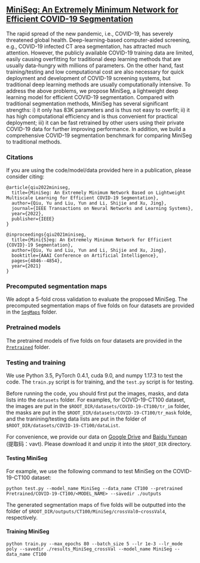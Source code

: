 ## [MiniSeg: An Extremely Minimum Network for Efficient COVID-19 Segmentation](https://yun-liu.github.io/papers/(AAAI'2021)MiniSeg%20-%20An%20Extremely%20Minimum%20Network%20for%20Efficient%20COVID-19%20Segmentation.pdf)

The rapid spread of the new pandemic, i.e., COVID-19, has severely threatened global health. Deep-learning-based computer-aided screening, e.g., COVID-19 infected CT area segmentation, has attracted much attention. However, the publicly available COVID-19 training data are limited, easily causing overfitting for traditional deep learning methods that are usually data-hungry with millions of parameters. On the other hand, fast training/testing and low computational cost are also necessary for quick deployment and development of COVID-19 screening systems, but traditional deep learning methods are usually computationally intensive. To address the above problems, we propose MiniSeg, a lightweight deep learning model for efficient COVID-19 segmentation. Compared with traditional segmentation methods, MiniSeg has several significant strengths: i) it only has 83K parameters and is thus not easy to overfit; ii) it has high computational efficiency and is thus convenient for practical deployment; iii) it can be fast retrained by other users using their private COVID-19 data for further improving performance. In addition, we build a comprehensive COVID-19 segmentation benchmark for comparing MiniSeg to traditional methods.

### Citations

If you are using the code/model/data provided here in a publication, please consider citing:

    @article{qiu2022miniseg,
      title={MiniSeg: An Extremely Minimum Network Based on Lightweight Multiscale Learning for Efficient COVID-19 Segmentation},
      author={Qiu, Yu and Liu, Yun and Li, Shijie and Xu, Jing},
      journal={IEEE Transactions on Neural Networks and Learning Systems},
      year={2022},
      publisher={IEEE}
    }

    @inproceedings{qiu2021miniseg,
      title={Mini{S}eg: An Extremely Minimum Network for Efficient {COVID}-19 Segmentation},
      author={Qiu, Yu and Liu, Yun and Li, Shijie and Xu, Jing},
      booktitle={AAAI Conference on Artificial Intelligence},
      pages={4846--4854},
      year={2021}
    }

### Precomputed segmentation maps

We adopt a 5-fold cross validation to evaluate the proposed MiniSeg. The precomputed segmentation maps of five folds on four datasets are provided in the [`SegMaps`](https://github.com/yun-liu/MiniSeg/tree/master/SegMaps) folder.

### Pretrained models

The pretrained models of five folds on four datasets are provided in the [`Pretrained`](https://github.com/yun-liu/MiniSeg/tree/master/Pretrained) folder.

### Testing and training

We use Python 3.5, PyTorch 0.4.1, cuda 9.0, and numpy 1.17.3 to test the code. The `train.py` script is for training, and the `test.py` script is for testing.

Before running the code, you should first put the images, masks, and data lists into the `datasets` folder. For examples, for COVID-19-CT100 dataset, the images are put in the `$ROOT_DIR/datasets/COVID-19-CT100/tr_im` folder, the masks are put in the `$ROOT_DIR/datasets/COVID-19-CT100/tr_mask` folde, and the tranining/testing data lists are put in the folder of `$ROOT_DIR/datasets/COVID-19-CT100/dataList`.

For convenience, we provide our data on [Google Drive](https://drive.google.com/file/d/1RG4A7VGweRmykuCFHF9D_vJsDrELzqrg/view?usp=sharing) and [Baidu Yunpan](https://pan.baidu.com/s/17LL32SWzorq1D2FgZLkJcg) (提取码：vavt). Please download it and unzip it into the `$ROOT_DIR` directory.

#### Testing MiniSeg

For example, we use the following command to test MiniSeg on the COVID-19-CT100 dataset:

  ```
  python test.py --model_name MiniSeg --data_name CT100 --pretrained Pretrained/COVID-19-CT100/<MODEL_NAME> --savedir ./outputs
  ```

The generated segmentation maps of five folds will be outputted into the folder of `$ROOT_DIR/outputs/CT100/MiniSeg/crossVal0~crossVal4`, respectively.

#### Training MiniSeg

  ```
  python train.py --max_epochs 80 --batch_size 5 --lr 1e-3 --lr_mode poly --savedir ./results_MiniSeg_crossVal --model_name MiniSeg --data_name CT100
  ```
